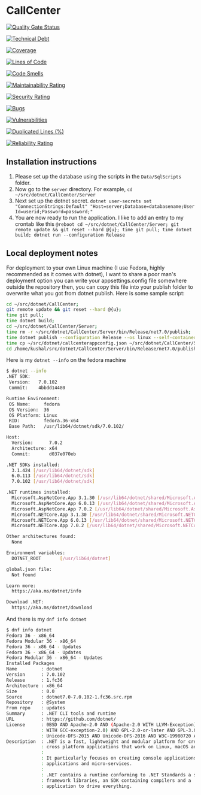 # CallCenter

[![Quality Gate Status](https://sonarcloud.io/api/project_badges/measure?project=9034725985_CallCenter&metric=alert_status)](https://sonarcloud.io/summary/new_code?id=9034725985_CallCenter)

[![Technical Debt](https://sonarcloud.io/api/project_badges/measure?project=9034725985_CallCenter&metric=sqale_index)](https://sonarcloud.io/summary/new_code?id=9034725985_CallCenter)

[![Coverage](https://sonarcloud.io/api/project_badges/measure?project=9034725985_CallCenter&metric=coverage)](https://sonarcloud.io/summary/new_code?id=9034725985_CallCenter)

[![Lines of Code](https://sonarcloud.io/api/project_badges/measure?project=9034725985_CallCenter&metric=ncloc)](https://sonarcloud.io/summary/new_code?id=9034725985_CallCenter)

[![Code Smells](https://sonarcloud.io/api/project_badges/measure?project=9034725985_CallCenter&metric=code_smells)](https://sonarcloud.io/summary/new_code?id=9034725985_CallCenter)

[![Maintainability Rating](https://sonarcloud.io/api/project_badges/measure?project=9034725985_CallCenter&metric=sqale_rating)](https://sonarcloud.io/summary/new_code?id=9034725985_CallCenter)

[![Security Rating](https://sonarcloud.io/api/project_badges/measure?project=9034725985_CallCenter&metric=security_rating)](https://sonarcloud.io/summary/new_code?id=9034725985_CallCenter)

[![Bugs](https://sonarcloud.io/api/project_badges/measure?project=9034725985_CallCenter&metric=bugs)](https://sonarcloud.io/summary/new_code?id=9034725985_CallCenter)

[![Vulnerabilities](https://sonarcloud.io/api/project_badges/measure?project=9034725985_CallCenter&metric=vulnerabilities)](https://sonarcloud.io/summary/new_code?id=9034725985_CallCenter)

[![Duplicated Lines (%)](https://sonarcloud.io/api/project_badges/measure?project=9034725985_CallCenter&metric=duplicated_lines_density)](https://sonarcloud.io/summary/new_code?id=9034725985_CallCenter)

[![Reliability Rating](https://sonarcloud.io/api/project_badges/measure?project=9034725985_CallCenter&metric=reliability_rating)](https://sonarcloud.io/summary/new_code?id=9034725985_CallCenter)



## Installation instructions

1. Please set up the database using the scripts in the `Data/SqlScripts` folder. 
2. Now go to the `server` directory. 
    For example, `cd ~/src/dotnet/CallCenter/Server`
3. Next set up the dotnet secret. 
    `dotnet user-secrets set "ConnectionStrings:Default" "Host=server;Database=databasename;User Id=userid;Password=password;"`
4. You are now ready to run the application. 
    I like to add an entry to my crontab like this 
    `@reboot cd ~/src/dotnet/CallCenter/Server; git remote update && git reset --hard @{u}; time git pull; time dotnet build; dotnet run --configuration Release`



## Local deployment notes 

For deployment to your own Linux machine (I use Fedora, highly recommended as it comes with dotnet), 
I want to share a poor man's deployment option 
you can write your appsettings.config file somewhere outside the repository
then, you can copy this file into your publish folder to overwrite what you got from dotnet publish. 
Here is some sample script: 

```bash
cd ~/src/dotnet/CallCenter;
git remote update && git reset --hard @{u}; 
time git pull; 
time dotnet build; 
cd ~/src/dotnet/CallCenter/Server; 
time rm -r ~/src/dotnet/CallCenter/Server/bin/Release/net7.0/publish; 
time dotnet publish --configuration Release --os linux --self-contained true --verbosity detailed; 
time cp ~/src/dotnet/callcenterappconfig.json ~/src/dotnet/CallCenter/Server/bin/Release/net7.0/publish/appsettings.json; 
cd /home/kushal/src/dotnet/CallCenter/Server/bin/Release/net7.0/publish/ && ./CallCenter.Server --urls "https://0.0.0.0:7109;http://0.0.0.0:5286";
```

Here is my `dotnet --info` on the fedora machine 

```bash
$ dotnet --info
.NET SDK:
 Version:   7.0.102
 Commit:    4bbdd14480

Runtime Environment:
 OS Name:     fedora
 OS Version:  36
 OS Platform: Linux
 RID:         fedora.36-x64
 Base Path:   /usr/lib64/dotnet/sdk/7.0.102/

Host:
  Version:      7.0.2
  Architecture: x64
  Commit:       d037e070eb

.NET SDKs installed:
  3.1.424 [/usr/lib64/dotnet/sdk]
  6.0.113 [/usr/lib64/dotnet/sdk]
  7.0.102 [/usr/lib64/dotnet/sdk]

.NET runtimes installed:
  Microsoft.AspNetCore.App 3.1.30 [/usr/lib64/dotnet/shared/Microsoft.AspNetCore.App]
  Microsoft.AspNetCore.App 6.0.13 [/usr/lib64/dotnet/shared/Microsoft.AspNetCore.App]
  Microsoft.AspNetCore.App 7.0.2 [/usr/lib64/dotnet/shared/Microsoft.AspNetCore.App]
  Microsoft.NETCore.App 3.1.30 [/usr/lib64/dotnet/shared/Microsoft.NETCore.App]
  Microsoft.NETCore.App 6.0.13 [/usr/lib64/dotnet/shared/Microsoft.NETCore.App]
  Microsoft.NETCore.App 7.0.2 [/usr/lib64/dotnet/shared/Microsoft.NETCore.App]

Other architectures found:
  None

Environment variables:
  DOTNET_ROOT       [/usr/lib64/dotnet]

global.json file:
  Not found

Learn more:
  https://aka.ms/dotnet/info

Download .NET:
  https://aka.ms/dotnet/download
```

And there is my `dnf info dotnet`

```bash
$ dnf info dotnet
Fedora 36 - x86_64                                                                                                                                                                                                                                       35 kB/s |  25 kB     00:00
Fedora Modular 36 - x86_64                                                                                                                                                                                                                               39 kB/s |  24 kB     00:00
Fedora 36 - x86_64 - Updates                                                                                                                                                                                                                             37 kB/s |  22 kB     00:00
Fedora 36 - x86_64 - Updates                                                                                                                                                                                                                            895 kB/s | 3.1 MB     00:03
Fedora Modular 36 - x86_64 - Updates                                                                                                                                                                                                                     36 kB/s |  23 kB     00:00
Installed Packages
Name         : dotnet
Version      : 7.0.102
Release      : 1.fc36
Architecture : x86_64
Size         : 0.0
Source       : dotnet7.0-7.0.102-1.fc36.src.rpm
Repository   : @System
From repo    : updates
Summary      : .NET CLI tools and runtime
URL          : https://github.com/dotnet/
License      : 0BSD AND Apache-2.0 AND (Apache-2.0 WITH LLVM-Exception) AND APSL-2.0 AND BSD-2-Clause AND BSD-3-Clause AND BSD-4-Clause AND BSL-1.0 AND bzip2-1.0.6 AND CC0-1.0 AND CC-BY-3.0 AND CC-BY-4.0 AND CC-PDDC AND CNRI-Python AND EPL-1.0 AND GPL-2.0-only AND (GPL-2.0-only
             : WITH GCC-exception-2.0) AND GPL-2.0-or-later AND GPL-3.0-only AND ICU AND ISC AND LGPL-2.1-only AND LGPL-2.1-or-later AND LicenseRef-Fedora-Public-Domain AND LicenseRef-ISO-8879 AND MIT AND MIT-Wu AND MS-PL AND MS-RL AND NCSA AND OFL-1.1 AND OpenSSL AND
             : Unicode-DFS-2015 AND Unicode-DFS-2016 AND W3C-19980720 AND X11 AND Zlib
Description  : .NET is a fast, lightweight and modular platform for creating
             : cross platform applications that work on Linux, macOS and Windows.
             :
             : It particularly focuses on creating console applications, web
             : applications and micro-services.
             :
             : .NET contains a runtime conforming to .NET Standards a set of
             : framework libraries, an SDK containing compilers and a 'dotnet'
             : application to drive everything.
```
